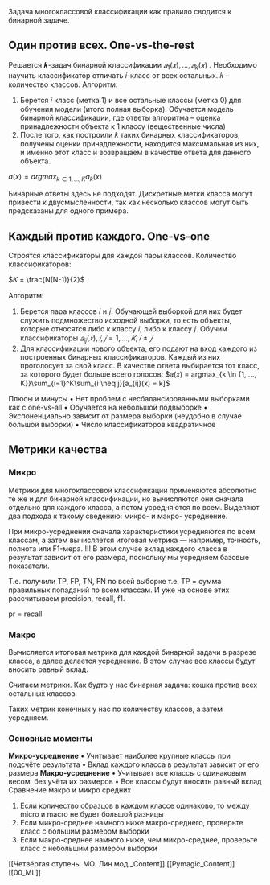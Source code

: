
Задача многоклассовой классификации как правило сводится к бинарной задаче.

## Один против всех. One-vs-the-rest

Решается 𝒌-задач бинарной классификации $𝑎_1(𝑥) , . . . , 𝑎_k( 𝑥)$ .
Необходимо научить классификатор отличать 𝑖-класс от всех остальных. 𝑘 – количество классов.
Алгоритм:
1) Берется 𝑖 класс (метка 1) и все остальные классы (метка 0) для обучения модели (итого полная выборка).
Обучается модель бинарной классификации, где ответы алгоритма – оценка принадлежности объекта к 1 классу (вещественные числа)
2) После того, как построили 𝑘 таких бинарных классификаторов, получены оценки принадлежности, находится максимальная из них, и именно этот класс и возвращаем в качестве ответа для данного объекта.

$a(x) = argmax_{k \in {1, ..., K}}a_k(x)$

Бинарные ответы здесь не подходят. Дискретные метки класса могут привести к двусмысленности, так как несколько классов могут быть предсказаны для одного примера.

## Каждый против каждого. One-vs-one

Строятся классификаторы для каждой пары классов. Количество классификаторов:

$𝐾 = \frac{N(N-1)}{2}$

Алгоритм:
1) Берется пара классов 𝑖 и 𝑗. Обучающей выборкой для них будет служить подмножество исходной выборки, то есть объекты, которые относятся либо к классу 𝑖, либо к классу 𝑗.
Обучим классификаторы $𝑎_{ij}(𝑥) , 𝑖, 𝑗 = 1,…,𝐾, 𝑖 ≠ 𝑗$
2) Для классификации нового объекта, его подают на вход каждого из построенных бинарных классификаторов. Каждый из них проголосует за свой класс. В качестве ответа выбирается тот класс, за которого будет больше всего голосов:
$𝑎(𝑥) = argmax_{k \in {1, ..., K}}\sum_{i=1}^K\sum_{i \neq j}[a_{ij}(x) = k]$


Плюсы и минусы
• Нет проблем с несбалансированными выборками как с one-vs-all
• Обучается на небольшой подвыборке 
• Экспоненциально зависит от размера выборки (неудобно в случае большой выборки)
• Число классификаторов квадратичное

## Метрики качества

### Микро

Метрики для многоклассовой классификации применяются абсолютно те же и для бинарной классификации, но вычисляются они сначала отдельно для каждого класса, а потом усредняются по всем.
Выделяют два подхода к такому сведению: микро- и макро- усреднение.

При микро-усреднении сначала характеристики усредняются по всем классам, а затем
вычисляется итоговая метрика — например, точность, полнота или F1-мера.
!!! В этом случае вклад каждого класса в результат зависит от его размера, поскольку мы усредняем базовые показатели.

Т.е. получили TP, FP, TN, FN  по всей выборке т.е. TP = сумма правильных попаданий по всем классам.  И уже на основе этих  рассчитываем precision, recall, f1.

pr = recall

### Макро

Вычисляется итоговая метрика для каждой бинарной задачи в разрезе класса, а далее делается усреднение.
В этом случае все классы будут вносить равный вклад.

Считаем метрики. Как будто у нас бинарная задача: кошка против всех остальных классов.

Таких метрик конечных у нас по количеству классов, а затем усредняем.

### Основные моменты

**Микро-усреднение**
• Учитывает наиболее крупные классы при подсчёте результата
• Вклад каждого класса в результат зависит от его размера
**Макро-усреднение**
• Учитывает все классы с одинаковым весом, без учёта их размеров
• Все классы будут вносить равный вклад
Сравнение макро и микро средних
1) Если количество образцов в каждом классе одинаково, то между micro и macro не будет большой разницы
2) Если микро-среднее намного ниже макро-среднего, проверьте класс с большим размером выборки
3) Если макро-среднее намного ниже, чем микро-среднее, проверьте класс с небольшим размером выборки

[[Четвёртая ступень. МO. Лин мод._Content]] [[Pymagic_Content]]  [[00_ML]] 